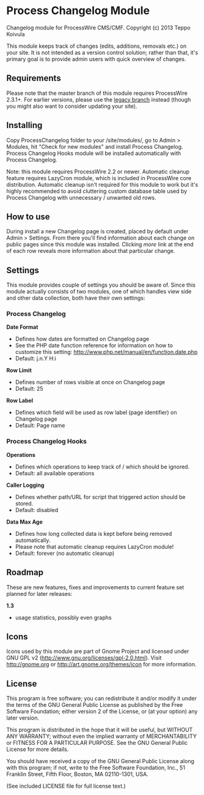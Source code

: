 Process Changelog Module
========================

Changelog module for ProcessWire CMS/CMF.
Copyright (c) 2013 Teppo Koivula

This module keeps track of changes (edits, additions, removals etc.) on your
site. It is not intended as a version control solution; rather than that, it's
primary goal is to provide admin users with quick overview of changes.

## Requirements

Please note that the master branch of this module requires ProcessWire 2.3.1+. For earlier versions, please use the [legacy branch](https://github.com/teppokoivula/ProcessChangelog/tree/legacy) instead (though you might also want to consider updating your site).

## Installing

Copy ProcessChangelog folder to your /site/modules/, go to Admin > Modules,
hit "Check for new modules" and install Process Changelog. Process Changelog
Hooks module will be installed automatically with Process Changelog.

Note: this module requires ProcessWire 2.2 or newer. Automatic cleanup feature
requires LazyCron module, which is included in ProcessWire core distribution.
Automatic cleanup isn't required for this module to work but it's highly
recommended to avoid cluttering custom database table used by Process
Changelog with unnecessary / unwanted old rows.

## How to use

During install a new Changelog page is created, placed by default under
Admin > Settings. From there you'll find information about each change on
public pages since this module was installed. Clicking *more* link at the
end of each row reveals more information about that particular change.

## Settings

This module provides couple of settings you should be aware of. Since this
module actually consists of two modules, one of which handles view side and
other data collection, both have their own settings:

### Process Changelog

**Date Format**

* Defines how dates are formatted on Changelog page
* See the PHP date function reference for information on how to customize
  this setting: http://www.php.net/manual/en/function.date.php
* Default: j.n.Y H:i

**Row Limit**

* Defines number of rows visible at once on Changelog page
* Default: 25

**Row Label**

* Defines which field will be used as row label (page identifier) on
  Changelog page
* Default: Page name

### Process Changelog Hooks

**Operations**

* Defines which operations to keep track of / which should be ignored.
* Default: all available operations

**Caller Logging**

* Defines whether path/URL for script that triggered action should be stored.
* Default: disabled

**Data Max Age**

* Defines how long collected data is kept before being removed automatically.
* Please note that automatic cleanup requires LazyCron module!
* Default: forever (no automatic cleanup)

## Roadmap

These are new features, fixes and improvements to current feature set planned
for later releases:

**1.3**

* usage statistics, possibly even graphs

## Icons

Icons used by this module are part of Gnome Project and licensed under GNU
GPL v2 (http://www.gnu.org/licenses/gpl-2.0.html). Visit http://gnome.org
or http://art.gnome.org/themes/icon for more information.

## License

This program is free software; you can redistribute it and/or
modify it under the terms of the GNU General Public License
as published by the Free Software Foundation; either version 2
of the License, or (at your option) any later version.

This program is distributed in the hope that it will be useful,
but WITHOUT ANY WARRANTY; without even the implied warranty of
MERCHANTABILITY or FITNESS FOR A PARTICULAR PURPOSE.  See the
GNU General Public License for more details.

You should have received a copy of the GNU General Public License
along with this program; if not, write to the Free Software
Foundation, Inc., 51 Franklin Street, Fifth Floor, Boston, MA  02110-1301, USA.

(See included LICENSE file for full license text.)
